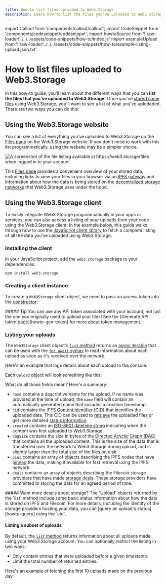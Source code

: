 ```yaml
---
title: How to list files uploaded to Web3.Storage
description: Learn how to list the files you've uploaded to Web3.Storage in this quick how-to guide.
---
```


import Callout from 'components/callout/callout';
import CodeSnippet from 'components/codesnippet/codesnippet';
import howtoSource from '!!raw-loader!../../../assets/code-snippets/how-to/index.js'
import exampleUpload from '!!raw-loader!../../../assets/code-snippets/how-to/example-listing-upload.json.txt'

# How to list files uploaded to Web3.Storage

In this how-to guide, you'll learn about the different ways that you can **list the files that you've uploaded to Web3.Storage.**
Once you've [stored some files][howto-store] using Web3.Storage, you'll want to see a list of what you've uplodaded. There are two ways you can do this:

## Using the Web3.Storage website

You can see a list of everything you've uploaded to Web3.Storage on the [Files page][site-files] on the Web3.Storage website. If you don't need to work with this list programmatically, using the website may be a simpler choice.

![A screenshot of the file listing available at https://web3.storage/files when logged in to your account](/images/docs/files-listing.png)

This [Files page][site-files] provides a convenient overview of your stored data, including links to view your files in your browser via an [IPFS gateway][ipfs-docs-gateway] and information about how the data is being stored on the [decentralized storage networks][concepts-decentralized-storage] that Web3.Storage uses under the hood.

## Using the Web3.Storage client

To easily integrate Web3.Storage programmatically in your apps or services, you can also access a listing of your uploads from your code using the Web3.Storage client. In the example below, this guide walks through how to use the [JavaScript client library][reference-js-client] to fetch a complete listing of all the data you've uploaded using Web3.Storage.

### Installing the client

In your JavaScript project, add the `web3.storage` package to your dependencies:

```shell
npm install web3.storage
```

### Creating a client instance

To create a `Web3Storage` client object, we need to pass an access token into the [constructor][reference-js-constructor]:

<CodeSnippet lang="js" src={howtoSource} region="makeStorageClient" />

<Callout>
##### Tip
You can use any API token associated with your account, not just the one you originally used to upload your files! See the [Generate API token page][howto-gen-token] for more about token management.
</Callout>

### Listing your uploads

The `Web3Storage` client object's [`list` method][reference-js-list] returns an [async iterable][js-async-iterable-explainer] that can be used with the [`for await` syntax][mdn-for-await-of] to read information about each upload as soon as it's received over the network.

Here's an example that logs details about each upload to the console:

<CodeSnippet lang="js" src={howtoSource} region="listUploads" />

Each `Upload` object will look something like this:

<CodeSnippet lang="json" src={exampleUpload} />

What do all those fields mean? Here's a summary:

- `name` contains a descriptive name for the upload. If no name was provided at the time of upload, the `name` field will contain an automatically generated name that includes a creation timestamp.
- `cid` contains the [IPFS Content Identifier (CID)][ipfs-docs-cid] that identifies the uploaded data. This CID can be used to [retrieve][howto-retrieve] the uploaded files or get more detailed [status information][howto-query].
- `created` contains an [ISO-8601 datetime string][iso-8601] indicating when the content was first uploaded to Web3.Storage.
- `dagSize` contains the size in bytes of the [Directed Acyclic Graph (DAG)][ipfs-docs-merkle-dag] that contains all the uploaded content. This is the size of the data that is transferred over the network to Web3.Storage during upload, and is slightly larger than the total size of the files on disk.
- `pins` contains an array of objects describing the IPFS nodes that have [pinned][ipfs-docs-pinning] the data, making it available for fast retrieval using the IPFS network.
- `deals` contains an array of objects describing the Filecoin storage providers that have made [storage deals][fil-docs-deals]. These storage providers have committed to storing the data for an agreed period of time.

<Callout>
##### Want more details about storage?
The `Upload` objects returned by the `list` method include some basic status information about how the data is stored on IPFS and Filecoin. For more details, including the identity of the storage providers hosting your data, you can [query an upload's status][howto-query] using the `cid`.
</Callout>

#### Listing a subset of uploads

By default, the [`list` method][reference-js-list] returns information about all uploads made using your Web3.Storage account. You can optionally restrict the listing in two ways:

- Only contain entries that were uploaded before a given timestamp.
- Limit the total number of returned entries.

Here's an example of fetching the first 10 uploads made on the previous day:

<CodeSnippet lang="js" src={howtoSource} region="listWithLimits" />

[howto-store]: ./store.md
[howto-retrieve]: ./retrieve.md
[howto-query]: ./query.md
[howto-gen-token]: ./generate-api-token.md
[concepts-decentralized-storage]: ../concepts/decentralized-storage.md
[reference-js-client]: ../reference/js-client-library.md
[reference-js-constructor]: ../reference/js-client-library.md#constructor
[reference-js-list]: ../reference/js-client-library.md#list-uploads
[site-files]: https://web3.storage/files
[ipfs-docs-gateway]: https://docs.ipfs.io/concepts/ipfs-gateway/
[ipfs-docs-cid]: https://docs.ipfs.io/concepts/content-addressing/
[ipfs-docs-merkle-dag]: https://docs.ipfs.io/concepts/merkle-dag/
[ipfs-docs-pinning]: https://docs.ipfs.io/concepts/persistence/
[fil-docs-deals]: https://docs.filecoin.io/about-filecoin/how-filecoin-works/#deals
[iso-8601]: https://en.wikipedia.org/wiki/ISO_8601
[js-async-iterable-explainer]: https://javascript.info/async-iterators-generators
[mdn-for-await-of]: https://developer.mozilla.org/en-US/docs/Web/JavaScript/Reference/Statements/for-await...of
